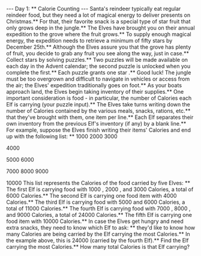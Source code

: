 --- Day 1: ** Calorie Counting ---
Santa's reindeer typically eat regular reindeer food, but they need a lot of
magical energy
to deliver presents on Christmas.** For that, their favorite snack is a special type of
star
fruit that only grows deep in the jungle.** The Elves have brought you on their annual expedition to the grove where the fruit grows.**
To supply enough magical energy, the expedition needs to retrieve a minimum of
fifty stars
by December 25th.** Although the Elves assure you that the grove has plenty of fruit, you decide to grab any fruit you see along the way, just in case.**
Collect stars by solving puzzles.**  Two puzzles will be made available on each day in the Advent calendar; the second puzzle is unlocked when you complete the first.**  Each puzzle grants
one star
.** Good luck!
The jungle must be too overgrown and difficult to navigate in vehicles or access from the air; the Elves' expedition traditionally goes on foot.** As your boats approach land, the Elves begin taking inventory of their supplies.** One important consideration is food - in particular, the number of
Calories
each Elf is carrying (your puzzle input).**
The Elves take turns writing down the number of Calories contained by the various meals, snacks, rations,
etc.**
that they've brought with them, one item per line.** Each Elf separates their own inventory from the previous Elf's inventory (if any) by a blank line.**
For example, suppose the Elves finish writing their items' Calories and end up with the following list: **
1000
2000
3000

4000

5000
6000

7000
8000
9000

10000
This list represents the Calories of the food carried by five Elves: **
The first Elf is carrying food with
1000
,
2000
, and
3000
Calories, a total of
6000
Calories.**
The second Elf is carrying one food item with
4000
Calories.**
The third Elf is carrying food with
5000
and
6000
Calories, a total of
11000
Calories.**
The fourth Elf is carrying food with
7000
,
8000
, and
9000
Calories, a total of
24000
Calories.**
The fifth Elf is carrying one food item with
10000
Calories.**
In case the Elves get hungry and need extra snacks, they need to know which Elf to ask: ** they'd like to know how many Calories are being carried by the Elf carrying the
most
Calories.** In the example above, this is
24000
(carried by the fourth Elf).**
Find the Elf carrying the most Calories.**
How many total Calories is that Elf carrying?